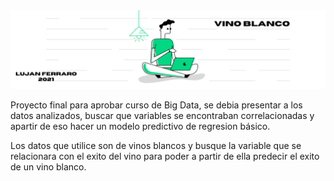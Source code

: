 <img src=https://github.com/lujanferraro/VinoBlanco-EDA/blob/master/Portada.png alt="portada"/>
                                                                                     
                                                                                     
 Proyecto final para aprobar curso de Big Data, se debia presentar a los datos analizados, buscar que variables se encontraban correlacionadas y apartir de eso hacer un modelo predictivo de regresion básico.  
 
 Los datos que utilice son de vinos blancos y busque la variable que se relacionara con el exito del vino para poder a partir de ella predecir el exito de un vino blanco.
